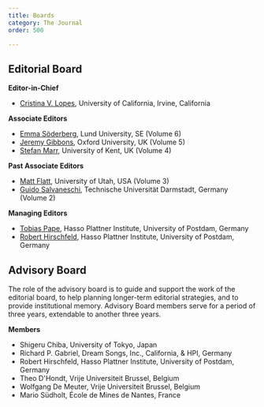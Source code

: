 ```yaml
---
title: Boards
category: The Journal
order: 500

---
```

## Editorial Board

**Editor-in-Chief**

* [Cristina V. Lopes](https://www.ics.uci.edu/~lopes/), University of California, Irvine, California

**Associate Editors**
* [Emma Söderberg](https://cs.lth.se/emma-soderberg/), Lund University, SE (Volume 6)
* [Jeremy Gibbons](http://www.cs.ox.ac.uk/jeremy.gibbons/), Oxford University, UK (Volume 5)
* [Stefan Marr](https://www.cs.kent.ac.uk/people/staff/sm951/), University of Kent, UK (Volume 4)

**Past Associate Editors**
* [Matt Flatt](https://www.cs.utah.edu/~mflatt/), University of Utah, USA (Volume 3)
* [Guido Salvaneschi](http://www.guidosalvaneschi.com/wp/), Technische Universität Darmstadt, Germany (Volume 2)

**Managing Editors**
* [Tobias Pape](https://www.hpi.uni-potsdam.de/hirschfeld/people/pape/index.html), Hasso Plattner Institute, University of Postdam, Germany
* [Robert Hirschfeld](https://www.hpi.uni-potsdam.de/hirschfeld/people/hirschfeld/), Hasso Plattner Institute, University of Postdam, Germany

## Advisory Board
The role of the advisory board is to guide and support the work of the editorial board, to help planning longer-term editorial strategies, and to provide institutional memory. Advisory Board members serve for a period of three years, extendable to another three years.

**Members**
* Shigeru Chiba, University of Tokyo, Japan
* Richard P. Gabriel, Dream Songs, Inc., California, & HPI, Germany
* Robert Hirschfeld, Hasso Plattner Institute, University of Postdam, Germany
* Theo D'Hondt, Vrije Universiteit Brussel, Belgium
* Wolfgang De Meuter, Vrije Universiteit Brussel, Belgium
* Mario Südholt, École de Mines de Nantes, France

